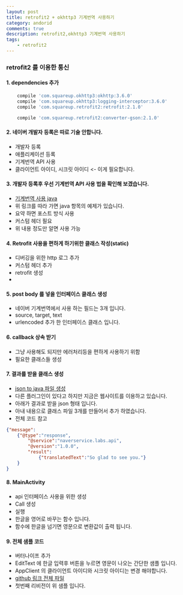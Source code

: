 ```yaml
---
layout: post
title: retrofit2 + okhttp3 기계번역 사용하기
category: andorid
comments: true
description: retrofit2,okhttp3 기계번역 사용하기
tags:
    - retrofit2
---
```




### retrofit2 를 이용한 통신 


#### 1. dependencies 추가 

```gradle
    compile 'com.squareup.okhttp3:okhttp:3.6.0'
    compile 'com.squareup.okhttp3:logging-interceptor:3.6.0'
    compile 'com.squareup.retrofit2:retrofit:2.1.0'

    compile 'com.squareup.retrofit2:converter-gson:2.1.0'
```


#### 2. 네이버 개발자 등록은 따로 기술 안합니다.
 - 개발자 등록
 - 애플리케이션 등록
 - 기계번역 API 사용 
 - 클라이언트 아이디, 시크릿 아이디  <- 이게 필요합니다.
 
#### 3. 개발자 등록후 우선 기계번역 API 사용 법을 확인해 보겠습니다.
- [기계번역 사용 java](https://developers.naver.com/docs/labs/translator)
- 위 링크를 따라 가면 java 항목의 예제가 있습니다. 
- 요약 하면 포스트 방식 사용
- 커스텀 헤더 필요
- 위 내용 정도만 알면 사용 가능 

#### 4. Retrofit 사용을 편하게 하기위한 클래스 작성(static)
 - 디버깅을 위한 http 로그 추가
 - 커스텀 헤더 추가
 - retrofit 생성 
 - <script src="https://gist.github.com/pyeongho/4d5b2c096baf1eefb76c39bf2f418cdc.js"></script>

#### 5. post body 를 넣을 인터페이스 클래스 생성 
- 네이버 기계번역에서 사용 하는 필드는 3개 입니다.
- source, target, text
- urlencoded 추가 한 인터페이스 클래스 입니다.
<script src="https://gist.github.com/pyeongho/ca8e9aa7513d1683f2740a6106cae249.js"></script>


#### 6. callback 상속 받기
- 그냥 사용해도 되지만 에러처리등을 편하게 사용하기 위함
- 필요한 클래스들 생성
<script src="https://gist.github.com/pyeongho/536acac03a5a3bb1e18db29b0677fda2.js"></script>

#### 7. 결과를 받을 클래스 생성 
- [json to java 파일 생성](http://www.jsonschema2pojo.org/)
- 다른 플러그인이 있다고 하지만 지금은 웹사이트를 이용하고 있습니다.
- 아래가 결과로 받을 json 형태 입니다. 
- 아내 내용으로 클래스 파일 3개를 만들어서 추가 하였습니다.
- 전체 코드 참고 
```json
{"message":
    {"@type":"response",
        "@service":"naverservice.labs.api",
        "@version":"1.0.0",
        "result":
            {"translatedText":"So glad to see you."}
    }
}
```

#### 8. MainActivity
 - api 인터페이스 사용을 위한 생성 
 - Call 생성 
 - 실행 
 - 한글을 영어로 바꾸는 함수 입니다.
 - 함수에 한글을 넘기면 영문으로 변환값이 출력 됩니다.
 <script src="https://gist.github.com/pyeongho/415d4b207338a8e49b6bbef69ae75389.js"></script>

#### 9. 전체 샘플 코드
 - 버터나이프 추가
 - EditText 에 한글 입력후 버튼을 누르면 영문이 나오는 간단한 샘플 입니다.
 - AppClient 의 클라이언트 아이디와 시크릿 아이디는 변경 해야합니다.
 - [github 링크 전체 파일](https://github.com/pyeongho/Retrofit2Sample)
 - 첫번째 리비전이 위 샘플 입니다.
